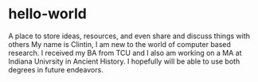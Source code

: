 # hello-world
A place to store ideas, resources, and even share and discuss things with others
My name is Clintin, I am new to the world of computer based research. I received my BA from TCU and I also am working on a MA at 
Indiana Univrsity in Ancient History.  I hopefully will be able to use both degrees in future endeavors.
